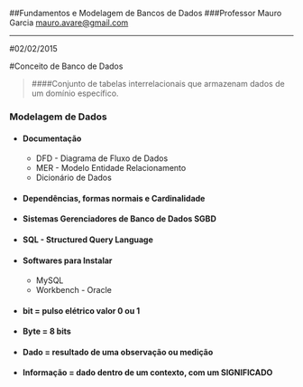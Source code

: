 ##Fundamentos e Modelagem de Bancos de Dados
###Professor Mauro Garcia mauro.avare@gmail.com

------------------------------------------------
#02/02/2015


#Conceito de Banco de Dados
> ####Conjunto de tabelas interrelacionais que armazenam dados de um domínio específico.


### Modelagem de Dados

- #### Documentação
  - DFD - Diagrama de Fluxo de Dados
  - MER - Modelo Entidade Relacionamento
  - Dicionário de Dados


- #### Dependências, formas normais e Cardinalidade

- #### Sistemas Gerenciadores de Banco de Dados SGBD

- #### SQL - Structured Query Language

- #### Softwares para Instalar
  - MySQL
  - Workbench - Oracle



- #### bit = pulso elétrico valor 0 ou 1

- #### Byte = 8 bits

- #### Dado = resultado de uma observação ou medição

- #### Informação = dado dentro de um contexto, com um SIGNIFICADO




